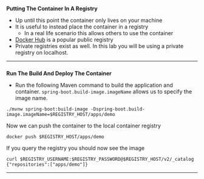 
### 
**Putting The Container In A Registry**



*   Up until this point the container only lives on your machine
*   It is useful to instead place the container in a registry
    *   In a real life scenario this allows others to use the container
*   [Docker Hub](https://hub.docker.com/) is a popular public registry
*   Private registries exist as well. In this lab you will be using a private registry on localhost.


---


### 
**Run The Build And Deploy The Container**



*   Run the following Maven command to build the application and container.  `spring-boot.build-image.imageName`
allows us to specify the image name.

```execute-1
./mvnw spring-boot:build-image -Dspring-boot.build-image.imageName=$REGISTRY_HOST/apps/demo
```

Now we can push the container to the local container registry
```execute-1
docker push $REGISTRY_HOST/apps/demo
```

If you query the registry you should now see the image

```execute-1
curl $REGISTRY_USERNAME:$REGISTRY_PASSWORD@$REGISTRY_HOST/v2/_catalog
{"repositories":["apps/demo"]}
```
---